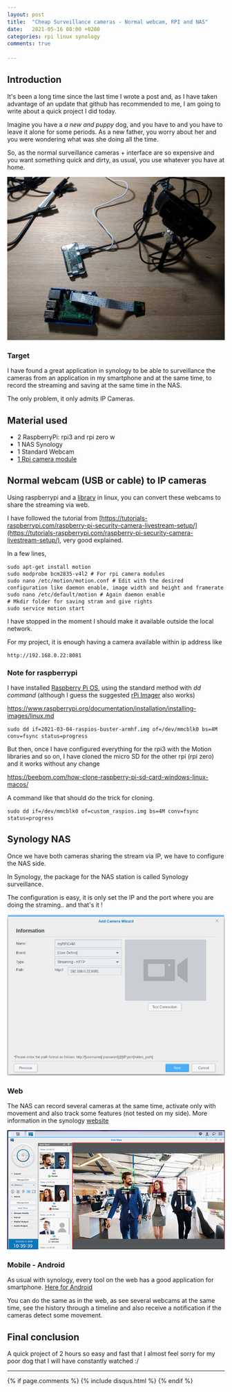 ```yaml
---
layout: post
title:  "Cheap Surveillance cameras - Normal webcam, RPI and NAS"
date:   2021-05-16 08:00 +0200
categories: rpi linux synology
comments: true

---
```


## Introduction

It's been a long time since the last time I wrote a post and, as I have taken advantage of an update that github has recommended to me, I am going to write about a quick project I did today.

Imagine you have a _a new and puppy_ dog, and you have to and you have to leave it alone for some periods. As a new father, you worry about her and you were wondering what was she doing all the time.

So, as the normal surveillance cameras + interface are so expensive and you want something quick and dirty, as usual, you use whatever you have at home.

![material](/assets/images/2021may/material.jpeg)


### Target
I have found a great application in synology to be able to surveillance the cameras from an application in my smartphone and at the same time, to record the streaming and saving at the same time in the NAS.

The only problem, it only admits IP Cameras.


## Material used
- 2 RaspberryPi: rpi3 and rpi zero w
- 1 NAS Synology
- 1 Standard Webcam
- [1 Rpi camera module](https://www.raspberrypi.org/products/camera-module-v2/)

## Normal webcam (USB or cable) to IP cameras
Using raspberrypi and a [library](https://github.com/Motion-Project/motion) in linux, you can convert these webcams to share the streaming via web.

I have followed the tutorial from [https://tutorials-raspberrypi.com/raspberry-pi-security-camera-livestream-setup/](https://tutorials-raspberrypi.com/raspberry-pi-security-camera-livestream-setup/), very good explained.

In a few lines,

    sudo apt-get install motion
    sudo modprobe bcm2835-v4l2 # For rpi camera modules
    sudo nano /etc/motion/motion.conf # Edit with the desired configuration like daemon enable, image width and height and framerate
    sudo nano /etc/default/motion # Again daemon enable
    # Mkdir folder for saving stram and give rights
    sudo service motion start


I have stopped in the moment I should make it available outside the local network.

For my project, it is enough having a camera available within ip address like

    http://192.168.0.22:8081

### Note for raspberrypi
I have installed [Raspberry Pi OS](https://downloads.raspberrypi.org/raspios_full_armhf/images/raspios_full_armhf-2021-03-25/2021-03-04-raspios-buster-armhf-full.zip), using the standard method with _dd command_ (although I guess the suggested [rPi Imager](https://www.raspberrypi.org/software/) also works)

https://www.raspberrypi.org/documentation/installation/installing-images/linux.md

    sudo dd if=2021-03-04-raspios-buster-armhf.img of=/dev/mmcblk0 bs=4M conv=fsync status=progress

But then, once I have configured everything for the rpi3 with the Motion libraries and so on, I have cloned the micro SD for the other rpi (rpi zero) and it works without any change

https://beebom.com/how-clone-raspberry-pi-sd-card-windows-linux-macos/

A command like that should do the trick for cloning.

    sudo dd if=/dev/mmcblk0 of=custom_raspios.img bs=4M conv=fsync status=progress

## Synology NAS
Once we have both cameras sharing the stream via IP, we have to configure the NAS side.

In Synology, the package for the NAS station is called Synology surveillance.

The configuration is easy, it is only set the IP and the port where you are doing the straming.. and that's it !

![nas_surveillance_config](/assets/images/2021may/nas_surveillance_config.png)

### Web
The NAS can record several cameras at the same time, activate only with movement and also track some features (not tested on my side). More information in the synology [website](https://www.synology.com/en-global/surveillance)

![web](/assets/images/2021may/web.png)

### Mobile - Android
As usual with synology, every tool on the web has a good application for smartphone.
[Here for Android](https://play.google.com/store/apps/details?id=com.synology.DScam)

You can do the same as in the web, as see several webcams at the same time, see the history through a timeline and also receive a notification if the cameras detect some movement.

## Final conclusion
A quick project of 2 hours so easy and fast that I almost feel sorry for my poor dog that I will have constantly watched :/


***

{% if page.comments %}
{% include disqus.html %}
{% endif %}
